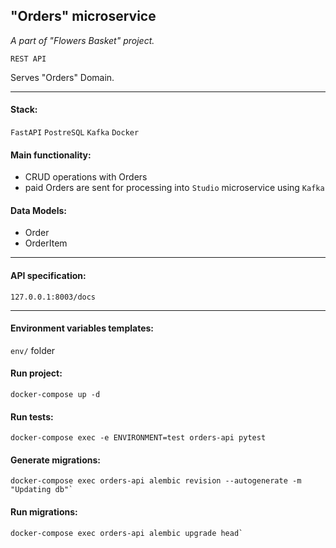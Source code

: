 ## "Orders" microservice
*A part of "Flowers Basket" project.*

`REST API`

Serves "Orders" Domain.

---

#### Stack:
`FastAPI` `PostreSQL` `Kafka` `Docker`

#### Main functionality:
- CRUD operations with Orders
- paid Orders are sent for processing into `Studio` microservice using `Kafka`

#### Data Models:
- Order
- OrderItem

---

#### API specification:
`127.0.0.1:8003/docs`

---

#### Environment variables templates:
`env/` folder

#### Run project:
```console
docker-compose up -d
```

#### Run tests:
```console
docker-compose exec -e ENVIRONMENT=test orders-api pytest
```

#### Generate migrations:
```console
docker-compose exec orders-api alembic revision --autogenerate -m "Updating db"`
```

#### Run migrations:
```console
docker-compose exec orders-api alembic upgrade head`
```

